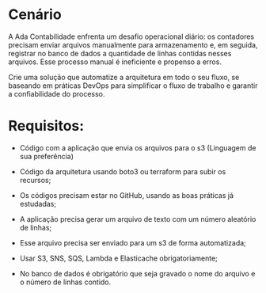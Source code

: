 <h1> Cenário </h1>

A Ada Contabilidade enfrenta um desafio operacional diário: os contadores precisam enviar arquivos manualmente para armazenamento e, em seguida, registrar no banco de dados a quantidade de linhas contidas nesses arquivos. Esse processo manual é ineficiente e propenso a erros.

Crie uma solução que automatize a arquitetura em todo o seu fluxo, se baseando em práticas DevOps para simplificar o fluxo de trabalho e garantir a confiabilidade do processo.

<h1>Requisitos: </h1>

- Código com a aplicação que envia os arquivos para o s3 (Linguagem de sua preferência)

- Código da arquitetura usando boto3 ou terraform para subir os recursos;

- Os códigos precisam estar no GitHub, usando as boas práticas já estudadas;

- A aplicação precisa gerar um arquivo de texto com um número aleatório de linhas;

- Esse arquivo precisa ser enviado para um s3 de forma automatizada;

- Usar S3, SNS, SQS, Lambda e Elasticache obrigatoriamente;

- No banco de dados é obrigatório que seja gravado o nome do arquivo e o número de linhas contido.
